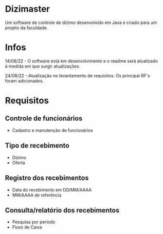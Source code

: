 # Dizimaster
 Um software de controle de dízimo desenvolvido em Java e criado para um projeto da faculdade.

# Infos
 14/08/22 - O software está em desenvolvimento e o readme será atualizado à medida em que surgir atualizações.
 
 24/08/22 - Atualização no levantamento de requisitos. Os principai RF's foram adicionados.
 
 # Requisitos
 
 ## Controle de funcionários
 - Cadastro e manutenção de funcionários
 
 ## Tipo de recebimento 
 - Dízimo
 - Oferta
 
 ## Registro dos recebimentos
 - Data do recebimento em DD/MM/AAAA
 - MM/AAAA de referência
 
 ## Consulta/relatório dos recebimentos
 - Pesquisa por período
 - Fluxo de Caixa
